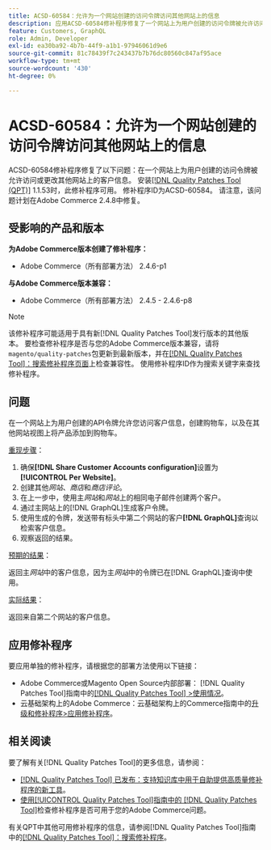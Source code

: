 ```yaml
---
title: ACSD-60584：允许为一个网站创建的访问令牌访问其他网站上的信息
description: 应用ACSD-60584修补程序修复了一个网站上为用户创建的访问令牌被允许访问或更改其他网站上的客户信息的问题。
feature: Customers, GraphQL
role: Admin, Developer
exl-id: ea30ba92-4b7b-44f9-a1b1-97946061d9e6
source-git-commit: 81c78439f7c243437b7b76dc80560c847af95ace
workflow-type: tm+mt
source-wordcount: '430'
ht-degree: 0%

---
```


# ACSD-60584：允许为一个网站创建的访问令牌访问其他网站上的信息

ACSD-60584修补程序修复了以下问题：在一个网站上为用户创建的访问令牌被允许访问或更改其他网站上的客户信息。 安装[[!DNL Quality Patches Tool (QPT)]](https://experienceleague.adobe.com/docs/commerce-operations/tools/quality-patches-tool/usage.html?lang=zh-Hans) 1.1.53时，此修补程序可用。 修补程序ID为ACSD-60584。 请注意，该问题计划在Adobe Commerce 2.4.8中修复。

## 受影响的产品和版本

**为Adobe Commerce版本创建了修补程序：**

* Adobe Commerce（所有部署方法） 2.4.6-p1

**与Adobe Commerce版本兼容：**

* Adobe Commerce（所有部署方法） 2.4.5 - 2.4.6-p8

>[!NOTE]
>
>该修补程序可能适用于具有新[!DNL Quality Patches Tool]发行版本的其他版本。 要检查修补程序是否与您的Adobe Commerce版本兼容，请将`magento/quality-patches`包更新到最新版本，并在[[!DNL Quality Patches Tool]：搜索修补程序页面](https://experienceleague.adobe.com/tools/commerce-quality-patches/index.html?lang=zh-Hans)上检查兼容性。 使用修补程序ID作为搜索关键字来查找修补程序。

## 问题

在一个网站上为用户创建的API令牌允许您访问客户信息，创建购物车，以及在其他网站视图上将产品添加到购物车。

<u>重现步骤</u>：

1. 确保&#x200B;**[!DNL Share Customer Accounts configuration]**&#x200B;设置为&#x200B;**[!UICONTROL Per Website]**。
1. 创建其他&#x200B;*网站*、*商店*&#x200B;和&#x200B;*商店评论*。
1. 在上一步中，使用主&#x200B;*网站*&#x200B;和&#x200B;*网站*&#x200B;上的相同电子邮件创建两个客户。
1. 通过主网站上的[!DNL GraphQL]生成客户令牌。
1. 使用生成的令牌，发送带有标头中第二个网站的客户&#x200B;**[!DNL GraphQL]**&#x200B;查询以检索客户信息。
1. 观察返回的结果。

<u>预期的结果</u>：

返回主&#x200B;*网站*&#x200B;中的客户信息，因为主&#x200B;*网站*&#x200B;中的令牌已在[!DNL GraphQL]查询中使用。

<u>实际结果</u>：

返回来自第二个网站的客户信息。

## 应用修补程序

要应用单独的修补程序，请根据您的部署方法使用以下链接：

* Adobe Commerce或Magento Open Source内部部署： [!DNL Quality Patches Tool]指南中的[[!DNL Quality Patches Tool] >使用情况](/help/tools/quality-patches-tool/usage.md)。
* 云基础架构上的Adobe Commerce：云基础架构上的Commerce指南中的[升级和修补程序>应用修补程序](https://experienceleague.adobe.com/docs/commerce-cloud-service/user-guide/develop/upgrade/apply-patches.html?lang=zh-Hans)。

## 相关阅读

要了解有关[!DNL Quality Patches Tool]的更多信息，请参阅：

* [[!DNL Quality Patches Tool] 已发布：支持知识库中用于自助提供高质量修补程序的新工具](https://experienceleague.adobe.com/zh-hans/docs/commerce-knowledge-base/kb/announcements/commerce-announcements/magento-quality-patches-released-new-tool-to-self-serve-quality-patches)。
* [使用[!UICONTROL Quality Patches Tool]指南中的 [!DNL Quality Patches Tool]](/help/tools/quality-patches-tool/patches-available-in-qpt/check-patch-for-magento-issue-with-magento-quality-patches.md)检查修补程序是否可用于您的Adobe Commerce问题。


有关QPT中其他可用修补程序的信息，请参阅[!DNL Quality Patches Tool]指南中的[[!DNL Quality Patches Tool]：搜索修补程序](https://experienceleague.adobe.com/tools/commerce-quality-patches/index.html?lang=zh-Hans)。
